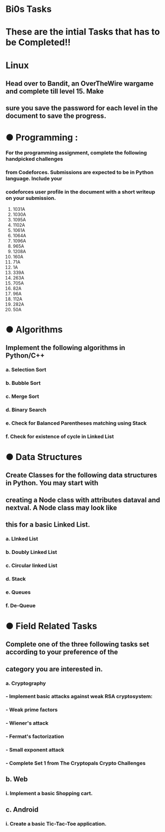 # Bi0s Tasks
# These are the intial Tasks that has to be Completed!!
# Linux
## Head over to Bandit, an OverTheWire wargame and complete till level 15. Make
## sure you save the password for each level in the document to save the progress.

# ● Programming :

### For the programming assignment, complete the following handpicked challenges
### from Codeforces. Submissions are expected to be in Python language. Include your
### codeforces user profile in the document with a short writeup on your submission.

1. 1031A
2. 1030A
3. 1095A
4. 1102A
5. 1061A
6. 1064A
7. 1096A
8. 965A
9. 1208A
10. 160A
11. 71A
12. 1A
13. 339A
14. 263A
15. 705A
16. 82A
17. 96A
18. 112A
19. 282A
20. 50A

# ● Algorithms

## Implement the following algorithms in Python/C++

### a. Selection Sort
### b. Bubble Sort
### c. Merge Sort
### d. Binary Search
### e. Check for Balanced Parentheses matching using Stack
### f. Check for existence of cycle in Linked List

# ● Data Structures

## Create Classes for the following data structures in Python. You may start with
## creating a Node class with attributes dataval and nextval. A Node class may look like
## this for a basic Linked List.

### a. LInked List
### b. Doubly Linked List
### c. Circular linked List
### d. Stack
### e. Queues
### f. De-Queue

# ● Field Related Tasks

## Complete one of the three following tasks set according to your preference of the
## category you are interested in.

### a. Cryptography
### - Implement basic attacks against weak RSA cryptosystem:
### - Weak prime factors
### - Wiener's attack
### - Fermat's factorization
### - Small exponent attack
### - Complete Set 1 from The Cryptopals Crypto Challenges

## b. Web
### i. Implement a basic Shopping cart.

## c. Android
### i. Create a basic Tic-Tac-Toe application.
